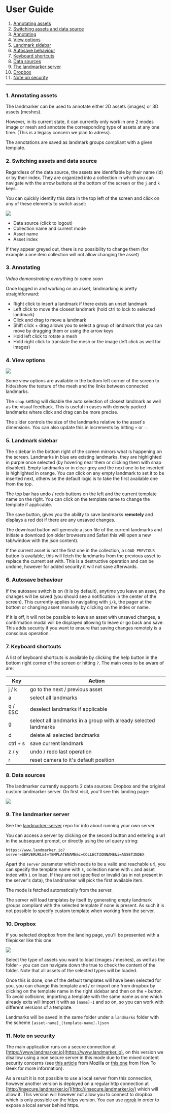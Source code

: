 User Guide
==========

1. [Annotating assets](#annotating_assets)
2. [Switching assets and data source](#switching_assets)
3. [Annotating](#annotating)  
4. [View options](#view_options)
5. [Landmark sidebar](#landmark_sidebar)
6. [Autosave behaviour](#autsave)
7. [Keyboard shortcuts](#shortcuts)
8. [Data sources](#data_sources)
9. [The landmarker server](#server)
10. [Dropbox](#dropbox)
11. [Note on security](#security)

---------------------------------------

### <a name="annotating_assets"></a>1. Annotating assets
The landmarker can be used to annotate either 2D assets (images) or 3D assets (meshes).

However, in its current state, it can currently only work in one 2 modes image or mesh and annotate the corresponding type of assets at any one time. (This is a legacy concern we plan to adress).

The annotations are saved as landmark groups compliant with a given template.

### <a name="switching_assets"></a>2. Switching assets and data source
Regardless of the data source, the assets are identifiable by their name (id) or by their index. They are organized into a collection in which you can navigate with the arrow buttons at the bottom of the screen or the `j` and `k` keys.

You can quickly identify this data in the top left of the screen and click on any of these elements to switch asset:

![](http://i.imgur.com/eERY2pm.png)

+ Data source (click to logout)
+ Collection name and current mode
+ Asset name
+ Asset index

If they appear greyed out, there is no possibility to change them (for example a one item collection will not allow changing the asset)

### <a name="annotating"></a>3. Annotating
_Video demonstrating everything to come soon_

Once logged in and working on an asset, landmarking is pretty straightforward:

+ Right click to insert a landmark if there exists an unset landmark
+ Left click to move the closest landmark (hold ctrl to lock to selected landmark)
+ Click and drag to move a landmark
+ Shift click + drag allows you to select a group of landmark that you can move by dragging them or using the arrow keys
+ Hold left click to rotate a mesh
+ Hold right click to translate the mesh or the image (left click as well for images)

### <a name="view_options"></a>4. View options
![](http://i.imgur.com/VVFVYd0.png)

Some view options are available in the bottom left corner of the screen to hide/show the texture of the mesh and the links between connected landmarks.

The `snap` setting will disable the auto selection of closest landmark as well as the visual feedback. This is useful in cases with densely packed landmarks where click and drag can be more precise.

The slider controls the size of the landmarks relative to the asset's dimensions. You can also update this in increments by hitting `+` or `-`.

### <a name="landmark_sidebar"></a>5. Landmark sidebar
The sidebar in the bottom right of the screen mirrors what is happening on the screen. Landmarks in blue are existing landmarks, they are highlighted in purple once selected (by hovering near them or clicking them with snap disabled). Empty landmarks or in clear grey and the next one to be inserted is highlighted in orange. You can click on any empty landmark to set it to be inserted next, otherwise the default logic is to take the first available one from the top.

The top bar has undo / redo buttons on the left and the current template name on the right. You can click on the template name to change the template if applicable.

The save button, gives you the ability to save landmarks **remotely** and displays a red dot if there are any unsaved changes.

The download button will generate a json file of the current landmarks and initiate a download (on older browsers and Safari this will open a new tab/window with the json content).

If the current asset is not the first one in the collection, a `LOAD PREVIOUS` button is available, this will fetch the landmarks from the previous asset to replace the current set with. This is a destructive operation and can be undone, however for added security it will not save afterwards.

### <a name="autosave"></a>6. Autosave behaviour
If the autosave switch is on (it is by default), anytime you leave an asset, the changes will be saved (you should see a notification in the center of the screen). This currently applies to navigating with `j/k`, the pager at the bottom or changing asset manually by clicking on the index or name.

If it is off, it will not be possible to leave an asset with unsaved changes, a confirmation modal will be displayed allowing to leave or go back and save. This adds security if you want to ensure that saving changes remotely is a conscious operation.

### <a name="shortcuts"></a>7. Keyboard shortcuts
A list of keyboard shortcuts is available by clicking the help button in the bottom right corner of the screen or hitting `?`. The main ones to be aware of are:

| Key | Action |
| --- | ------ |
| j / k | go to the next / previous asset |
| a | select all landmarks |
| q / ESC | deselect landmarks if applicable |
| g | select all landmarks in a group with already selected landmarks |
| d | delete all selected landmarks |
| ctrl + s | save current landmark |
| z / y | undo / redo last operation |
| r | reset camera to it's default position |

### <a name="data_sources"></a>8. Data sources
The landmarker currently supports 2 data sources: Dropbox and the original custom landmarker server. On first visit, you'll see this landing page:

![](http://i.imgur.com/FhRlSOH.png)

### <a name="server"></a>9. The landmarker server
See the [landmarker-server](https://github.com/menpo/landmarkerio-server) repo for info about running your own server.

You can access a server by clicking on the second button and entering a url in the subsequent prompt, or directly using the url query string:

`https://www.landmarker.io?server=SERVERURL&t=TEMPLATENAME&c=COLLECTIONNAME&i=ASSETINDEX`

Apart the `server` parameter which needs to be a valid and reachable url, you can specify the template name with `t`, collection name with `c` and asset index with `i` on load. If they are not specified or invalid (as in not present in the server's data), the landmarker will pick the first available item.

The mode is fetched automatically from the server.

The server will load templates by itself by generating empty landmark groups compliant with the selected template if none is present. As such it is not possible to specify custom template when working from the server.

### <a name="dropbox"></a>10. Dropbox
If you selected dropbox from the landing page, you'll be presented with a filepicker like this one:

![](http://i.imgur.com/VAbnSYh.png)

Select the type of assets you want to load (images / meshes), as well as the folder - you can can navigate down the true to check the content of the folder. Note that all assets of the selected types will be loaded.

Once this is done, one of the default templates will have been selected for you, you can change this template and / or import one from dropbox by clicking on the template name in the right sidebar and then on the `+` button. To avoid collisions, importing a template with the same name as one which already exits will import it with as `[name]-1` and so on, so you can work with different versions of a template.

Landmarks will be saved in the same folder under a `landmarks` folder with the scheme `[asset-name]_[template-name].ljson`

### <a name="security"></a>11. Note on security
The main application runs on a secure connection at [https://www.landmarker.io](https://www.landmarker.io), on this version we disallow using a non secure server in this mode due to the mixed content security concerns (see [this article](https://developer.mozilla.org/en/docs/Security/MixedContent) from Mozilla or [this one](http://www.howtogeek.com/181911/htg-explains-what-exactly-is-a-mixed-content-warning/) from How To Geek for more information).

As a result it is not possible to use a local server from this connection, however another version is deployed on a regular http connection at [http://insecure.landmarker.io/](http://insecure.landmarker.io/) which will allow it. This version will however not allow you to connect to dropbox which is only possible on the https version. You can use [ngrok](https://ngrok.com/) in order to expose a local server behind https.
